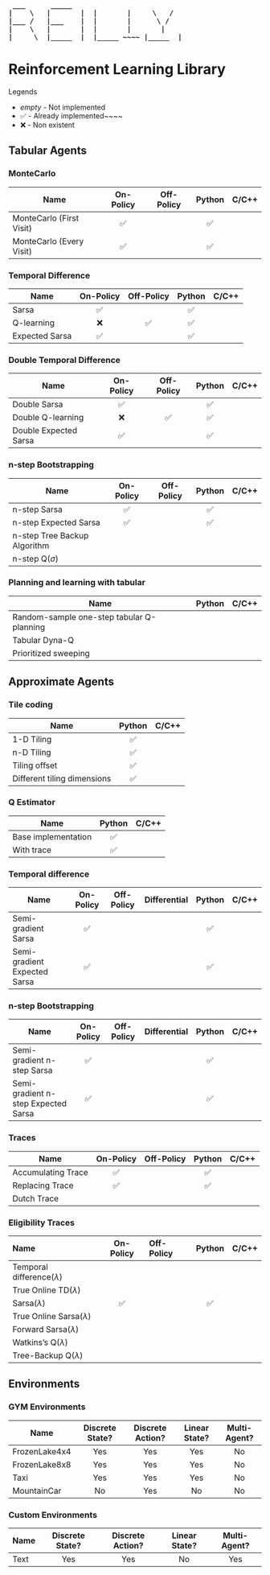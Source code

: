 <pre><b>
 ___      _____
|    \   |       |  |       |     \   /
|___ /   |___    |  |       |      \ /
|    \   |       |  |       |       |
|     \  |_____  |  |_____ ~~~~ |_____  |  
</b></pre>

# Reinforcement Learning Library

Legends

* *empty* - Not implemented
* ✅ - Already implemented~~~~
* ❌ - Non existent

## Tabular Agents

### MonteCarlo


| Name | On-Policy | Off-Policy | Python | C/C++ |
| - | :-: | :-: | :-: | :-: |
| MonteCarlo (First Visit) | ✅ |   | ✅ |   |
| MonteCarlo (Every Visit) | ✅ |   | ✅ |   |

### Temporal Difference


| Name | On-Policy | Off-Policy | Python | C/C++ |
| - | :-: | :-: | :-: | :-: |
| Sarsa | ✅ |   | ✅ |   |
| Q-learning | ❌ | ✅ | ✅ |   |
| Expected Sarsa | ✅ |   | ✅ |   |

### Double Temporal Difference


| Name | On-Policy | Off-Policy | Python | C/C++ |
| - | :-: | :-: | :-: | :-: |
| Double Sarsa | ✅ |   | ✅ |   |
| Double Q-learning | ❌ | ✅ | ✅ |   |
| Double Expected Sarsa | ✅ |   | ✅ |   |

### n-step Bootstrapping


| Name | On-Policy | Off-Policy | Python | C/C++ |
| - | :-: | :-: | :-: | :-: |
| n-step Sarsa | ✅ |   | ✅ |   |
| n-step Expected Sarsa | ✅ |   | ✅ |   |
| n-step Tree Backup Algorithm |   |   |   |   |
| n-step Q$(\sigma)$ |   |   |   |   |

### Planning and learning with tabular


| Name | Python | C/C++ |
| - | :-: | :-: |
| Random-sample one-step tabular Q-planning |   |   |
| Tabular Dyna-Q |   |   |
| Prioritized sweeping |   |   |

## Approximate Agents

### Tile coding


| Name | Python | C/C++ |
| - | :-: | :-: |
| 1-D Tiling | ✅ |   |
| n-D Tiling | ✅ |   |
| Tiling offset | ✅ |   |
| Different tiling dimensions | ✅ |   |

### Q Estimator


| Name | Python | C/C++ |
| - | :-: | :-: |
| Base implementation | ✅ |   |
| With trace | ✅ |   |

### Temporal difference


| Name | On-Policy | Off-Policy | Differential | Python | C/C++ |
| - | :-: | :-: | :-: | :-: | :-: |
| Semi-gradient Sarsa | ✅ |   |   | ✅ |   |
| Semi-gradient Expected Sarsa | ✅ |   |   | ✅ |   |

### n-step Bootstrapping


| Name | On-Policy | Off-Policy | Differential | Python | C/C++ |
| - | :-: | :-: | :-: | :-: | :-: |
| Semi-gradient n-step Sarsa | ✅ |   |   | ✅ |   |
| Semi-gradient n-step Expected Sarsa | ✅ |   |   | ✅ |   |

### Traces


| Name | On-Policy | Off-Policy | Python | C/C++ |
| - | :-: | :-: | :-: | :-: |
| Accumulating Trace | ✅ |   | ✅ |   |
| Replacing Trace | ✅ |   | ✅ |   |
| Dutch Trace |   |   |   |   |

### Eligibility Traces


| Name | On-Policy | Off-Policy | Python | C/C++ |
| :- | :-: | :- | :-: | :-: |
| Temporal difference$(\lambda)$ |   |   |   |   |
| True Online TD$(\lambda)$ |   |   |   |   |
| Sarsa$(\lambda)$ | ✅ |   | ✅ |   |
| True Online Sarsa$(\lambda)$ |   |   |   |   |
| Forward Sarsa$(\lambda)$ |   |   |   |   |
| Watkins’s Q$(\lambda)$ |   |   |   |   |
| Tree-Backup Q$(\lambda)$ |   |   |   |   |

## Environments

### GYM Environments


| Name | Discrete State? | Discrete Action? | Linear State? | Multi-Agent? |
| - | :-: | :-: | :-: | :-: |
| FrozenLake4x4 | Yes | Yes | Yes | No |
| FrozenLake8x8 | Yes | Yes | Yes | No |
| Taxi | Yes | Yes | Yes | No |
| MountainCar | No | Yes | No | No |

### Custom Environments


| Name | Discrete State? | Discrete Action? | Linear State? | Multi-Agent? |
| - | :-: | :-: | :-: | :-: |
| Text | Yes | Yes | No | Yes |
